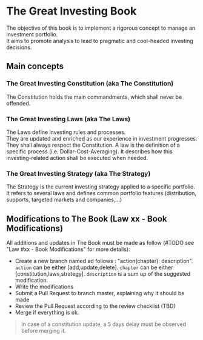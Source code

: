 # The Great Investing Book
The objective of this book is to implement a rigorous concept to manage an investment portfolio.  
It aims to promote analysis to lead to pragmatic and cool-headed investing decisions.  

## Main concepts
### The Great Investing Constitution (aka The Constitution)
The Constitution holds the main commandments, which shall never be offended.  
### The Great Investing Laws (aka The Laws)
The Laws define investing rules and processes.  
They are updated and enriched as our experience in investment progresses.  
They shall always respect the Constitution. 
A law is the definition of a specific process (i.e. Dollar-Cost-Averaging). It describes how this investing-related action shall be executed when needed.  

### The Great Investing Strategy (aka The Strategy)
The Strategy is the current investing strategy applied to a specific portfolio.  
It refers to several laws and defines common portfolio features (distribution, supports, targeted markets and companies,...)  

## Modifications to The Book (Law xx - Book Modifications)
All additions and updates in The Book must be made as follow (#TODO see "Law #xx - Book Modifications" for more details):  
* Create a new branch named ad follows : "action(chapter): description".  `action` can be either [add,update,delete]. `chapter` can be either [constitution,laws,strategy]. `description` is a sum up of the suggested modification.  
* Write the modifications  
* Submit a Pull Request to branch master, explaining why it should be made  
* Review the Pull Request according to the review checklist (TBD)  
* Merge if everything is ok.  

> In case of a constitution update, a 5 days delay must be observed before merging it.  
